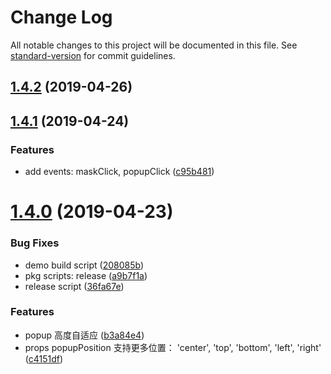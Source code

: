 # Change Log

All notable changes to this project will be documented in this file. See [standard-version](https://github.com/conventional-changelog/standard-version) for commit guidelines.

<a name="1.4.2"></a>
## [1.4.2](https://github.com/wannaxiao/vue-slim-popup/compare/v1.4.1...v1.4.2) (2019-04-26)



<a name="1.4.1"></a>
## [1.4.1](https://github.com/wannaxiao/vue-slim-popup/compare/v1.4.0...v1.4.1) (2019-04-24)


### Features

* add events: maskClick, popupClick ([c95b481](https://github.com/wannaxiao/vue-slim-popup/commit/c95b481))



<a name="1.4.0"></a>
# [1.4.0](https://github.com/wannaxiao/vue-slim-popup/compare/v1.3.3...v1.4.0) (2019-04-23)


### Bug Fixes

* demo build script ([208085b](https://github.com/wannaxiao/vue-slim-popup/commit/208085b))
* pkg scripts: release ([a9b7f1a](https://github.com/wannaxiao/vue-slim-popup/commit/a9b7f1a))
* release script ([36fa67e](https://github.com/wannaxiao/vue-slim-popup/commit/36fa67e))


### Features

* popup 高度自适应 ([b3a84e4](https://github.com/wannaxiao/vue-slim-popup/commit/b3a84e4))
* props popupPosition 支持更多位置： 'center', 'top', 'bottom', 'left', 'right' ([c4151df](https://github.com/wannaxiao/vue-slim-popup/commit/c4151df))
